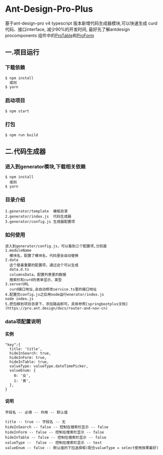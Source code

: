 # Ant-Design-Pro-Plus

基于ant-design-pro v4 typescript 版本新增代码生成器模块,可以快速生成 curd 代码、接口interface, 减少90%的开发时间,
最好先了解antdesign procomponents 组件中的[ProTable](https://procomponents.ant.design/components/table)和[ProForm](https://procomponents.ant.design/components/form)
## 一.项目运行

### 下载依赖

```bash
$ npm install  
  或则
$ yarn
```

### 启动项目

```bash
$ npm start
```

### 打包

```bash
$ npm run build
```

## 二.代码生成器

### 进入到generator模块,下载相关依赖
```
$ npm install  
  或则
$ yarn
```
### 目录介绍
```
1.generator/template  模板目录
2.generator/index.js  代码生成器
3.generator/config.js 生成器配置项
```

### 如何使用
```
进入到generator/config.js，可以看到三个配置项,分别是
1.moduleName
  模块名，配置了模块名，代码里会自动替换
2.data
  这个是最重要的配置项，通过这个可以生成
  data.d.ts
  columnsData，配置列表里的数据
  搜索栏和curd的表单显示、类型
3.serverURL
  curd接口地址,会自动修改service.ts里的接口地址
4.配置完config.js之后用node运行enerator/index.js
node index.js
5.把包移到项目目录下，添加路由即可，具体参照[springbootplus文档](https://pro.ant.design/docs/router-and-nav-cn)
```
### data项配置说明

#### 实例
```
"key":{
  title: 'title',
  hideInSearch: true,
  hideInForm: true,
  hideInTable: true,
  valueType: valueType.dateTimePicker,
  valueEnum: {
    0: '女',
    1: '男',
  },
}
```

#### 说明
```
字段名 -- 必填 -- 作用 -- 默认值

title -- true -- 字段名 -- 无
hideInSearch -- false -- 控制在搜索栏显示 -- false
hideInForm -- false -- 控制在搜索栏显示 -- false
hideInTable -- false -- 控制在搜索栏显示 -- false
valueType --  false -- 控制在搜索栏显示 -- text
valueEnum -- false -- 默认值的下拉选择框(配合valueType = select使用效果最好)
```
